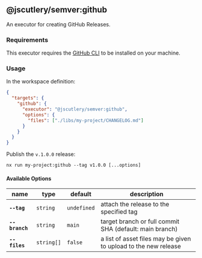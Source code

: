 ## @jscutlery/semver:github

An executor for creating GitHub Releases.

### Requirements

This executor requires the [GitHub CLI](https://cli.github.com/manual/installation) to be installed on your machine.

### Usage

In the workspace definition:

```json
{
  "targets": {
    "github": {
      "executor": "@jscutlery/semver:github",
      "options": {
        "files": ["./libs/my-project/CHANGELOG.md"]
      }
    }
  }
}
```

Publish the `v.1.0.0` release:

```
nx run my-project:github --tag v1.0.0 [...options]
```

#### Available Options

| name           | type       | default     | description                                                     |
| -------------- | ---------- | ----------- | --------------------------------------------------------------- |
| **`--tag`**    | `string`   | `undefined` | attach the release to the specified tag                         |
| **`--branch`** | `string`   | `main`      | target branch or full commit SHA (default: main branch)         |
| **`--files`**  | `string[]` | `false`     | a list of asset files may be given to upload to the new release |
